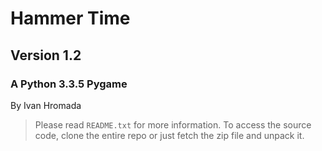 Hammer Time
===========
Version 1.2
-----------
### A Python 3.3.5 Pygame

By Ivan Hromada 

>Please read `README.txt` for more information. To access the source code, clone the entire repo or just fetch the zip file and unpack it. 
